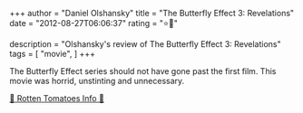 +++
author = "Daniel Olshansky"
title = "The Butterfly Effect 3: Revelations"
date = "2012-08-27T06:06:37"
rating = "⭐🌟"

description = "Olshansky's review of The Butterfly Effect 3: Revelations"
tags = [
    "movie",
]
+++


The Butterfly Effect series should not have gone past the first film. This movie was horrid, unstinting and unnecessary.

[🍅 Rotten Tomatoes Info 🍅](https://www.rottentomatoes.com//m/butterfly_effect_3_revelation)
